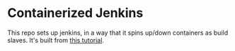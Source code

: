 # Containerized Jenkins

This repo sets up jenkins, in a way that it spins up/down containers as build slaves. It's built from [this tutorial](https://engineering.riotgames.com/news/jenkins-ephemeral-docker-tutorial).


